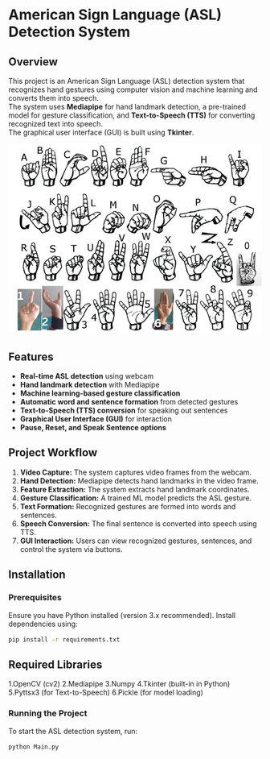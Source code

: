 # American Sign Language (ASL) Detection System

## Overview
This project is an American Sign Language (ASL) detection system that recognizes hand gestures using computer vision and machine learning and converts them into speech.  
The system uses **Mediapipe** for hand landmark detection, a pre-trained model for gesture classification, and **Text-to-Speech (TTS)** for converting recognized text into speech.  
The graphical user interface (GUI) is built using **Tkinter**.

![ASL Detection](ReadmeAssets/ASL_&_custom_hand_sign.jpg)

## Features
- **Real-time ASL detection** using webcam  
- **Hand landmark detection** with Mediapipe  
- **Machine learning-based gesture classification**  
- **Automatic word and sentence formation** from detected gestures  
- **Text-to-Speech (TTS) conversion** for speaking out sentences  
- **Graphical User Interface (GUI)** for interaction  
- **Pause, Reset, and Speak Sentence options**  

## Project Workflow
1. **Video Capture:** The system captures video frames from the webcam.  
2. **Hand Detection:** Mediapipe detects hand landmarks in the video frame.  
3. **Feature Extraction:** The system extracts hand landmark coordinates.  
4. **Gesture Classification:** A trained ML model predicts the ASL gesture.  
5. **Text Formation:** Recognized gestures are formed into words and sentences.  
6. **Speech Conversion:** The final sentence is converted into speech using TTS.  
7. **GUI Interaction:** Users can view recognized gestures, sentences, and control the system via buttons.  


## Installation

### Prerequisites
Ensure you have Python installed (version 3.x recommended). Install dependencies using:  
```bash
pip install -r requirements.txt
```
## Required Libraries
1.OpenCV (cv2)
2.Mediapipe
3.Numpy
4.Tkinter (built-in in Python)
5.Pyttsx3 (for Text-to-Speech)
6.Pickle (for model loading)

### Running the Project
To start the ASL detection system, run:
```bash
python Main.py
```
